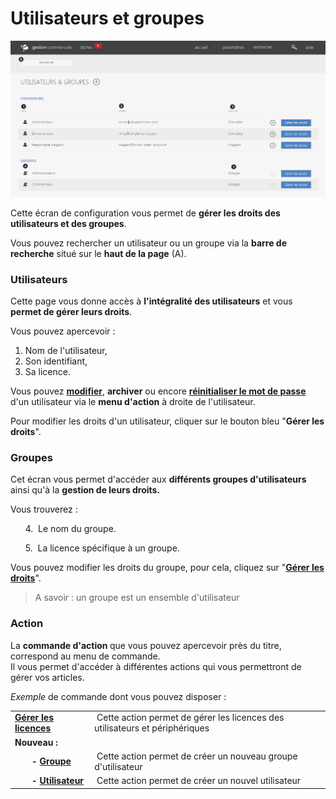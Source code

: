 # Utilisateurs et groupes


![index-pagedaccueil](images/index-pagedaccueil.png)


<p>Cette &eacute;cran de configuration vous permet de <strong>g&eacute;rer les droits des utilisateurs et des groupes</strong>.</p>
<p>Vous pouvez rechercher un utilisateur ou un groupe via la <strong>barre de recherche</strong> situ&eacute; sur le <strong>haut de la page</strong> (A).</p>
<h3>Utilisateurs</h3>
<p>Cette page vous donne acc&egrave;s &agrave; <strong>l'int&eacute;gralit&eacute; des utilisateurs</strong> et vous <strong>permet de g&eacute;rer leurs droits</strong>.</p>
<p>Vous pouvez apercevoir :</p>
<ol>
<li>Nom de l'utilisateur,</li>
<li>Son identifiant,</li>
<li>Sa licence.</li>
</ol>
<p>Vous pouvez <a title="modifier" href="/fr-fr/office/settings/VotreEntreprise/utilisateursdroitsautorisations/EditUser.md"><strong>modifier</strong></a>, <strong>archiver</strong> ou encore <a title="r&eacute;initialiser le mot de passe" href="/fr-fr/office/settings/VotreEntreprise/utilisateursdroitsautorisations/ReInitPassword.md"><strong>r&eacute;initialiser le mot de passe</strong> </a>d'un utilisateur via le <strong>menu d'action</strong> &agrave;&nbsp;droite de l'utilisateur.</p>
<p>Pour modifier les droits d'un utilisateur, cliquer sur le bouton bleu "<strong>G&eacute;rer les droits</strong>".&nbsp;</p>
<h3>Groupes</h3>
<p>Cet &eacute;cran vous permet d'acc&eacute;der aux <strong>diff&eacute;rents groupes d'utilisateurs</strong> ainsi qu'&agrave; la <strong>gestion de leurs droits.</strong></p>
<p>Vous trouverez :</p>
<p>&nbsp;&nbsp;&nbsp;&nbsp;&nbsp; 4.&nbsp; Le nom du groupe.</p>
<p>&nbsp;&nbsp;&nbsp;&nbsp;&nbsp; 5.&nbsp; La licence sp&eacute;cifique &agrave; un groupe.</p>
<p>Vous pouvez modifier les droits du groupe, pour cela, cliquez sur "<a title="G&eacute;rer les droits" href="/fr-fr/office/settings/VotreEntreprise/utilisateursdroitsautorisations/EditAutorisation.md"><strong>G&eacute;rer les droits</strong></a>".</p>
<blockquote>
<p>A savoir : un groupe est un ensemble d'utilisateur</p>
</blockquote>
<h3>Action</h3>
<p>La&nbsp;<strong>commande d'action&nbsp;</strong>que vous pouvez apercevoir pr&egrave;s du titre, correspond au menu de commande.<br />Il vous&nbsp;permet d'acc&eacute;der &agrave; diff&eacute;rentes actions qui vous permettront de g&eacute;rer vos articles.</p>
<p><em>Exemple&nbsp;</em>de commande dont vous pouvez disposer :</p>
<table>
<tbody>
<tr>
<td><strong><a href="/fr-fr/office/settings/VotreEntreprise/utilisateursdroitsautorisations/licences.md">G&eacute;rer les licences</a> </strong></td>
<td>&nbsp;Cette action permet de g&eacute;rer les licences des utilisateurs et p&eacute;riph&eacute;riques&nbsp;</td>
</tr>
<tr>
<td><strong>Nouveau :</strong></td>
<td>&nbsp;</td>
</tr>
<tr>
<td style="padding-left: 30px;"><strong>&nbsp;- <a href="/fr-fr/office/settings/VotreEntreprise/utilisateursdroitsautorisations/NouveauGroupe.md">Groupe</a></strong></td>
<td>&nbsp;Cette action permet de cr&eacute;er un nouveau groupe d'utilisateur</td>
</tr>
<tr>
<td style="padding-left: 30px;"><strong>&nbsp;- <a href="/fr-fr/office/settings/VotreEntreprise/utilisateursdroitsautorisations/NouvelUtilisateur.md">Utilisateur</a></strong></td>
<td>&nbsp;Cette action permet de cr&eacute;er un nouvel utilisateur</td>
</tr>
</tbody>
</table>

